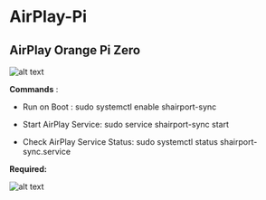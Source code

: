 # AirPlay-Pi
AirPlay Orange Pi Zero
----------------------
![alt text](https://www.robotistan.com/orange-pi-zero-256mb-board-18295-64-B.jpg)


**Commands** :

* Run on Boot :
sudo systemctl enable shairport-sync

* Start AirPlay Service: 
sudo service shairport-sync start


* Check AirPlay Service Status: 
sudo systemctl status shairport-sync.service

**Required:**


![alt text](http://auseparts.com.au/image/cache/catalog/OrangePi/ExBoard/OPEx%20board1-700x700.jpg)
